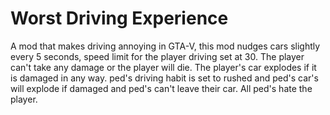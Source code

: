 # Worst Driving Experience

A mod that makes driving annoying in GTA-V, this mod nudges cars slightly every 5 seconds, speed limit for the player driving set at 30.
The player can't take any damage or the player will die. The player's car explodes if it is damaged in any way. ped's driving habit is set to rushed and ped's
car's will explode if damaged and ped's can't leave their car. All ped's hate the player.